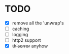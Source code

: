# TODO

- [x] remove all the 'unwrap's
- [ ] caching
- [ ] logging
- [ ] http2 support
- [x] ~~thiserror~~ anyhow
